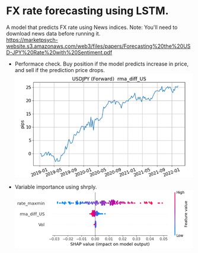 # FX rate forecasting using LSTM.
A model that predicts FX rate using News indices.  Note: You'll need to download news data before running it.  
https://marketpsych-website.s3.amazonaws.com/web3/files/papers/Forecasting%20the%20USD-JPY%20Rate%20with%20Sentiment.pdf

* Performace check.  Buy position if the model predicts increase in price, and sell if the prediction price drops.
![image1](https://github.com/knkasa/lstm_forecast/blob/main/performance_test.png)

- Variable importance using shrply.
![image2](https://github.com/knkasa/LSTM_forecast/blob/main/sharply_data.png)
